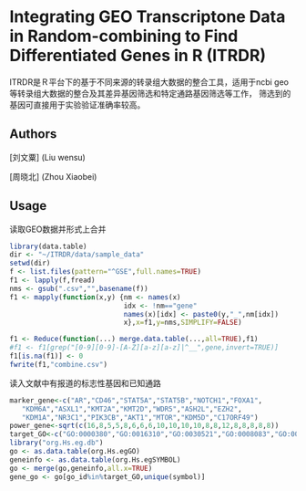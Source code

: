 Integrating GEO Transcriptone Data in Random-combining to Find Differentiated Genes in R (ITRDR)
==========
ITRDR是Ｒ平台下的基于不同来源的转录组大数据的整合工具，适用于ncbi geo等转录组大数据的整合及其差异基因筛选和特定通路基因筛选等工作，
筛选到的基因可直接用于实验验证准确率较高。

## Authors

[刘文粟] (Liu wensu)

[周晓北] (Zhou Xiaobei)



## Usage
读取GEO数据并形式上合并
```r
library(data.table)
dir <- "~/ITRDR/data/sample_data"
setwd(dir)
f <- list.files(pattern="^GSE",full.names=TRUE)
f1 <- lapply(f,fread)
nms <- gsub(".csv","",basename(f))
f1 <- mapply(function(x,y) {nm <- names(x)
                            idx <- !nm=="gene"
                            names(x)[idx] <- paste0(y,"_",nm[idx])
                            x},x=f1,y=nms,SIMPLIFY=FALSE)

f1 <- Reduce(function(...) merge.data.table(...,all=TRUE),f1)
#f1 <- f1[grep("[0-9][0-9]-[A-Z][a-z][a-z]|^__",gene,invert=TRUE)]
f1[is.na(f1)] <- 0
fwrite(f1,"combine.csv")
```

读入文献中有报道的标志性基因和已知通路
```r
marker_gene<-c("AR","CD46","STAT5A","STAT5B","NOTCH1","FOXA1",
   "KDM6A","ASXL1","KMT2A","KMT2D","WDR5","ASH2L","EZH2",
   "KDM1A","NR3C1","PIK3CB","AKT1","MTOR","KDM5D","C17ORF49")
power_gene<-sqrt(c(16,8,5,5,8,6,6,6,10,10,10,10,8,8,12,8,8,8,8,8)) 
target_GO<-c("GO:0000380","GO:0016310","GO:0030521","GO:0008083","GO:0006914")
library("org.Hs.eg.db")
go <- as.data.table(org.Hs.egGO)
geneinfo <- as.data.table(org.Hs.egSYMBOL)
go <- merge(go,geneinfo,all.x=TRUE)
gene_go <- go[go_id%in%target_GO,unique(symbol)]
```